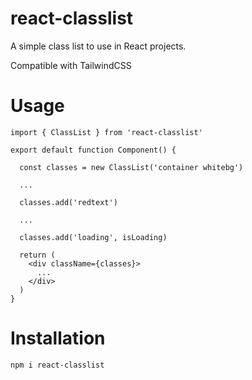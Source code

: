 # react-classlist

A simple class list to use in React projects.

Compatible with TailwindCSS

# Usage

```JS
import { ClassList } from 'react-classlist'

export default function Component() {

  const classes = new ClassList('container whitebg')

  ...

  classes.add('redtext')

  ...

  classes.add('loading', isLoading)

  return (
    <div className={classes}>
      ...
    </div>
  )
}

```

# Installation

`npm i react-classlist`
